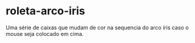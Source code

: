 # roleta-arco-iris
Uma série de caixas que mudam de cor na sequencia do arco íris caso o mouse seja colocado em cima.
